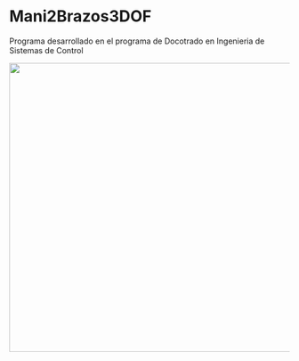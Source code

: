 # Mani2Brazos3DOF
Programa desarrollado en el programa de Docotrado en Ingenieria de Sistemas de Control

<p float="left">
<img src="/gif/animacion.gif" width="520"  />
</p>